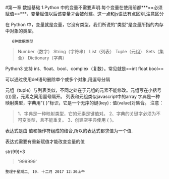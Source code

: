 #第一章 数据基础
1.Python 中的变量不需要声明.每个变量在使用前都***==必须赋值==***，变量赋值以后该变量才会被创建。这一点和js语法有点区别,注意区分

在 Python 中，变量就是变量，它没有类型，我们所说的"类型"是变量所指的内存中对象的类型。

       6种数据类型
>	Number（数字）
>	String（字符串）
>	List（列表）
>	Tuple（元组）
>	Sets（集合）
>	Dictionary（字典）

Python3 支持 int、float、bool、complex（复数）。常见就是==int float bool==

可以通过使用del语句删除单个或多个对象,用逗号分隔

元组（tuple）与列表类似，不同之处在于元组的元素不能修改。元组写在小括号(())里，元素之间用逗号隔开。
列表和元组类似javascript中的array
字典是一种映射类型，字典用"{ }"标识，它是一个无序的键(key) : 值(value)对集合。
注意：
>
>1、字典是一种映射类型，它的元素是键值对。
>2、字典的关键字必须为不可变类型，且不能重复。
>3、创建空字典使用 { }。


表达式是由 值和操作符组成的结合,所以的表达式都求值为一个值.

表达式需要有重新赋值才能改变变量的值


str(99)*3
>'999999'

	
	整理于星期二, 19. 十二月 2017 12:30上午 
